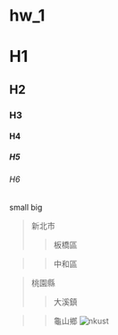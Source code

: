 # hw_1
# H1
## H2
### H3
#### H4
##### H5
###### H6
small
big
> 新北市
>>板橋區

>>中和區

> 桃園縣
>>大溪鎮

>>龜山鄉
![nkust](https://github.com/user-attachments/assets/778682b7-8558-4435-a138-6d775b6e7eb2)
